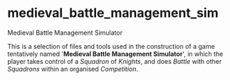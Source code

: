 # medieval_battle_management_sim
Medieval Battle Management Simulator

This is a selection of files and tools used in the construction of a game tentatively named '**Medieval Battle Management Simulator**', in which the player takes control of a _Squadron_ of _Knights_, and does _Battle_ with other _Squadrons_ within an organised _Competition_.
